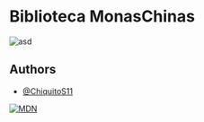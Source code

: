 # Biblioteca MonasChinas

![asd](https://lamonachina.com.mx/wp-content/uploads/2023/10/8427c06f48c360b60d8d0d6a43fc9f1cf2c67b10r1-500-281_hq.gif)


## Authors

- [@ChiquitoS11](https://www.instagram.com/joshuahasproblems/)

<p aling="center">
  <a href="https://www.instagram.com/joshuahasproblems/">
    <img src="https://img.shields.io/badge/Instagram-E4405F?style=for-the-badge&logo=instagram&logoColor=white" alt="MDN"/>
  </a>

</p>

